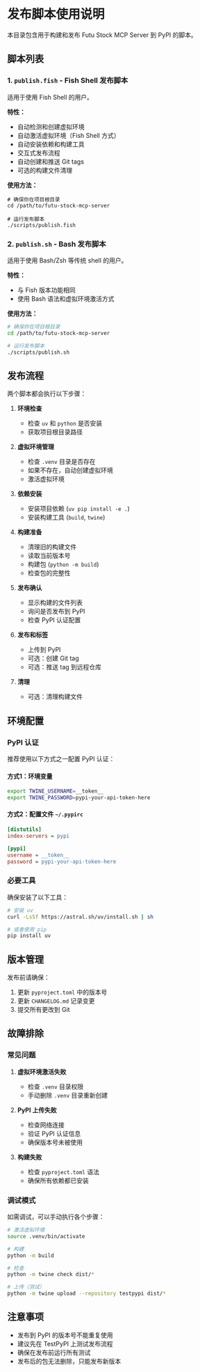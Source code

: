 # 发布脚本使用说明

本目录包含用于构建和发布 Futu Stock MCP Server 到 PyPI 的脚本。

## 脚本列表

### 1. `publish.fish` - Fish Shell 发布脚本
适用于使用 Fish Shell 的用户。

**特性：**
- 自动检测和创建虚拟环境
- 自动激活虚拟环境（Fish Shell 方式）
- 自动安装依赖和构建工具
- 交互式发布流程
- 自动创建和推送 Git tags
- 可选的构建文件清理

**使用方法：**
```fish
# 确保你在项目根目录
cd /path/to/futu-stock-mcp-server

# 运行发布脚本
./scripts/publish.fish
```

### 2. `publish.sh` - Bash 发布脚本
适用于使用 Bash/Zsh 等传统 shell 的用户。

**特性：**
- 与 Fish 版本功能相同
- 使用 Bash 语法和虚拟环境激活方式

**使用方法：**
```bash
# 确保你在项目根目录
cd /path/to/futu-stock-mcp-server

# 运行发布脚本
./scripts/publish.sh
```

## 发布流程

两个脚本都会执行以下步骤：

1. **环境检查**
   - 检查 `uv` 和 `python` 是否安装
   - 获取项目根目录路径

2. **虚拟环境管理**
   - 检查 `.venv` 目录是否存在
   - 如果不存在，自动创建虚拟环境
   - 激活虚拟环境

3. **依赖安装**
   - 安装项目依赖 (`uv pip install -e .`)
   - 安装构建工具 (`build`, `twine`)

4. **构建准备**
   - 清理旧的构建文件
   - 读取当前版本号
   - 构建包 (`python -m build`)
   - 检查包的完整性

5. **发布确认**
   - 显示构建的文件列表
   - 询问是否发布到 PyPI
   - 检查 PyPI 认证配置

6. **发布和标签**
   - 上传到 PyPI
   - 可选：创建 Git tag
   - 可选：推送 tag 到远程仓库

7. **清理**
   - 可选：清理构建文件

## 环境配置

### PyPI 认证

推荐使用以下方式之一配置 PyPI 认证：

#### 方式1：环境变量
```bash
export TWINE_USERNAME=__token__
export TWINE_PASSWORD=pypi-your-api-token-here
```

#### 方式2：配置文件 `~/.pypirc`
```ini
[distutils]
index-servers = pypi

[pypi]
username = __token__
password = pypi-your-api-token-here
```

### 必要工具

确保安装了以下工具：

```bash
# 安装 uv
curl -LsSf https://astral.sh/uv/install.sh | sh

# 或者使用 pip
pip install uv
```

## 版本管理

发布前请确保：

1. 更新 `pyproject.toml` 中的版本号
2. 更新 `CHANGELOG.md` 记录变更
3. 提交所有更改到 Git

## 故障排除

### 常见问题

1. **虚拟环境激活失败**
   - 检查 `.venv` 目录权限
   - 手动删除 `.venv` 目录重新创建

2. **PyPI 上传失败**
   - 检查网络连接
   - 验证 PyPI 认证信息
   - 确保版本号未被使用

3. **构建失败**
   - 检查 `pyproject.toml` 语法
   - 确保所有依赖都已安装

### 调试模式

如需调试，可以手动执行各个步骤：

```bash
# 激活虚拟环境
source .venv/bin/activate

# 构建
python -m build

# 检查
python -m twine check dist/*

# 上传（测试）
python -m twine upload --repository testpypi dist/*
```

## 注意事项

- 发布到 PyPI 的版本号不能重复使用
- 建议先在 TestPyPI 上测试发布流程
- 确保在发布前运行所有测试
- 发布后的包无法删除，只能发布新版本
